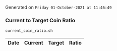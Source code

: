 Generated on `Friday 01-October-2021 at 11:46:49`

### Current to Target Coin Ratio
`current_coin_ratio.sh`

Date|Current|Target|Ratio
---|---|---|---
